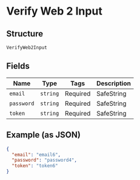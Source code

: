 
# Verify Web 2 Input

## Structure

`VerifyWeb2Input`

## Fields

| Name | Type | Tags | Description |
|  --- | --- | --- | --- |
| `email` | `string` | Required | SafeString |
| `password` | `string` | Required | SafeString |
| `token` | `string` | Required | SafeString |

## Example (as JSON)

```json
{
  "email": "email6",
  "password": "password4",
  "token": "token6"
}
```

